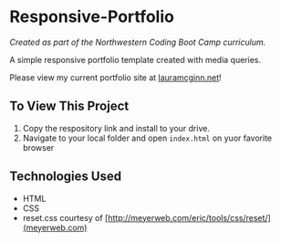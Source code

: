 # Responsive-Portfolio
_Created as part of the Northwestern Coding Boot Camp curriculum._

A simple responsive portfolio template created with media queries.

Please view my current portfolio site at [lauramcginn.net](lauramcginn.net)!

## To View This Project
1. Copy the respository link and install to your drive.
2. Navigate to your local folder and open `index.html` on yuor favorite browser

## Technologies Used
- HTML
- CSS
- reset.css courtesy of [http://meyerweb.com/eric/tools/css/reset/](meyerweb.com)
